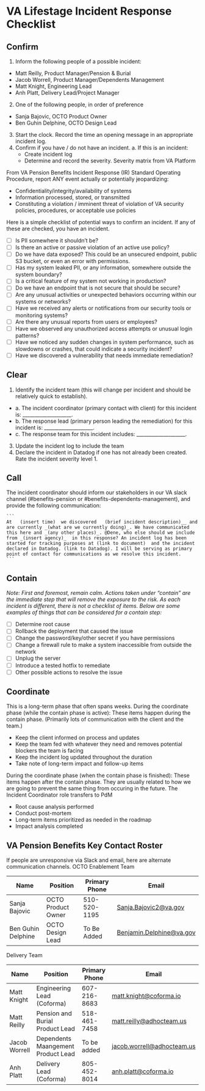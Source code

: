# VA Lifestage Incident Response Checklist
## Confirm
1. Inform the following people of a possible incident: 
- Matt Reilly, Product Manager/Pension & Burial
- Jacob Worrell, Product Manager/Dependents Management
- Matt Knight, Engineering Lead
- Anh Platt, Delivery Lead/Project Manager

2. One of the following people, in order of preference
- Sanja Bajovic, OCTO Product Owner
- Ben Guhin Delphine, OCTO Design Lead

3. Start the clock. Record the time an opening message in an appropriate incident log.
4. Confirm if you have / do not have an incident. 
a. If this is an incident:
   - Create incident log
   - Determine and record the severity. Severity matrix from VA Platform

From VA Pension Benefits Incident Response (IR) Standard Operating Procedure, report ANY event actually or potentially jeopardizing:
- Confidentiality/integrity/availability of systems
- Information processed, stored, or transmitted
- Constituting a violation / imminent threat of violation of VA security policies, procedures, or acceptable use policies

Here is a simple checklist of potential ways to confirm an incident. If any of these are checked, you have an incident.

- [ ] Is PII somewhere it shouldn’t be?
- [ ] Is there an active or passive violation of an active use policy?
- [ ] Do we have data exposed? This could be an unsecured endpoint, public S3 bucket, or even an error with permissions.
- [ ] Has my system leaked PII, or any information, somewhere outside the system boundary?
- [ ] Is a critical feature of my system not working in production?
- [ ] Do we have an endpoint that is not secure that should be secure?
- [ ] Are any unusual activities or unexpected behaviors occurring within our systems or networks?
- [ ] Have we received any alerts or notifications from our security tools or monitoring systems?
- [ ] Are there any unusual reports from users or employees?
- [ ] Have we observed any unauthorized access attempts or unusual login patterns?
- [ ] Have we noticed any sudden changes in system performance, such as slowdowns or crashes, that could indicate a security incident?
- [ ] Have we discovered a vulnerability that needs immediate remediation?

## Clear
1. Identify the incident team (this will change per incident and should be relatively quick to establish).
  - a. The incident coordinator (primary contact with client) for this incident is: ____________________.
  - b. The response lead (primary person leading the remediation) for this incident is: ____________________.
  - c. The response team for this incident includes: ____________________.
3. Update the incident log to include the team
4. Declare the incident in Datadog if one has not already been created. Rate the incident severity level 1. 

## Call
The incident coordinator should inform our stakeholders in our VA slack channel (#benefits-pension or #benefits-dependents-management), and provide the following communication: 
````
```
At   (insert time)  we discovered   (brief incident description)__ and are currently _(what are we currently doing)_. We have communicated this here and _(any other places)_. @Dene, who else should we include from _(insert agency)_  in this response? An incident log has been started for tracking purposes at (link to document)  and the incident declared in Datadog. (link to Datadog). I will be serving as primary point of contact for communications as we resolve this incident.
```
````
## Contain
_Note: First and foremost, remain calm. Actions taken under “contain” are the immediate step that will remove the exposure to the risk. As each incident is different, there is not a checklist of items. Below are some examples of things that can be considered for a contain step:_
- [ ] Determine root cause
- [ ] Rollback the deployment that caused the issue
- [ ] Change the password/key/other secret if you have permissions
- [ ] Change a firewall rule to make a system inaccessible from outside the network
- [ ] Unplug the server
- [ ] Introduce a tested hotfix to remediate
- [ ] Other possible actions to resolve the issue

## Coordinate
This is a long-term phase that often spans weeks. 
During the coordinate phase (while the contain phase is active):
These items happen during the contain phase. (Primarily lots of communication with the client and the team.)
- Keep the client informed on process and updates
- Keep the team fed with whatever they need and removes potential blockers the team is facing
- Keep the incident log updated throughout the duration
- Take note of long-term impact and follow-up items
  
During the coordinate phase (when the contain phase is finished):
These items happen after the contain phase. They are usually related to how we are going to prevent the same thing from occuring in the future.
The Incident Coordinator role transfers to PdM
- Root cause analysis performed
- Conduct post-mortem
- Long-term items prioritized as needed in the roadmap
- Impact analysis completed

## VA Pension Benefits Key Contact Roster

If people are unresponsive via Slack and email, here are alternate communication channels.
OCTO Enablement Team

| Name | Position | Primary Phone | Email |
|----- | -------- | ------------- | ----- |
| Sanja Bajovic| OCTO Product Owner | 510-520-1195 | Sanja.Bajovic2@va.gov |
| Ben Guhin Delphine | OCTO Design Lead | To Be Added | Benjamin.Delphine@va.gov |

Delivery Team

| Name | Position | Primary Phone | Email |
|----- | -------- | ------------- | ----- |
| Matt Knight| Engineering Lead (Coforma) | 607-216-8683 | matt.knight@coforma.io |
| Matt Reilly | Pension and Burial Product Lead | 518-461-7458 | matt.reilly@adhocteam.us |
| Jacob Worrell | Dependents Maangement Product Lead | To be added | jacob.worrell@adhocteam.us |
| Anh Platt| Delivery Lead (Coforma) | 805-452-8014 | anh.platt@coforma.io |

